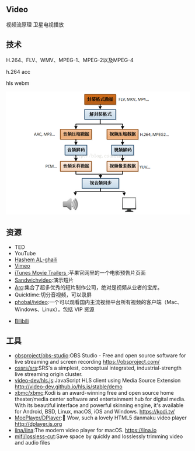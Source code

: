 ## Video

视频流原理
卫星电视播放

## 技术

H.264、FLV、WMV、MPEG-1、MPEG-2以及MPEG-4


h.264  acc

hls
webm

![视频播放器的原理](../_static/video_play.png "视频播放器的原理")

## 资源

- TED
- YouTube
- [Hashem AL-ghaili](https://youtube.com/user/hashemalghaili)
- [Vimeo](https://vimeo.com/)
- [iTunes Movie Trailers ](http://trailers.apple.com/):苹果官网里的一个电影预告片页面
- [Sandwichvideo](https://sandwichvideo.com/):演示短片
- [Arc](http://thisisarc.com/):集合了超多优秀的短片制作公司，绝对是视频从业者的宝库。
- Quicktime:切分音视频，可以录屏
- [phobal/ivideo](https://github.com/phobal/ivideo):一个可以观看国内主流视频平台所有视频的客户端（Mac、Windows、Linux），包括 VIP 资源
* [Bilibili](https://www.bilibili.com/)

## 工具

* [obsproject/obs-studio](https://github.com/obsproject/obs-studio):OBS Studio - Free and open source software for live streaming and screen recording https://obsproject.com/
* [ossrs/srs](https://github.com/ossrs/srs):SRS's a simplest, conceptual integrated, industrial-strength live streaming origin cluster.
* [video-dev/hls.js](https://github.com/video-dev/hls.js):JavaScript HLS client using Media Source Extension http://video-dev.github.io/hls.js/stable/demo
* [xbmc/xbmc](https://github.com/xbmc/xbmc):Kodi is an award-winning free and open source home theater/media center software and entertainment hub for digital media. With its beautiful interface and powerful skinning engine, it's available for Android, BSD, Linux, macOS, iOS and Windows. https://kodi.tv/
* [MoePlayer/DPlayer](https://github.com/MoePlayer/DPlayer):🍭 Wow, such a lovely HTML5 danmaku video player http://dplayer.js.org
* [iina/iina](https://github.com/iina/iina):The modern video player for macOS. https://iina.io
* [mifi/lossless-cut](https://github.com/mifi/lossless-cut):Save space by quickly and losslessly trimming video and audio files
